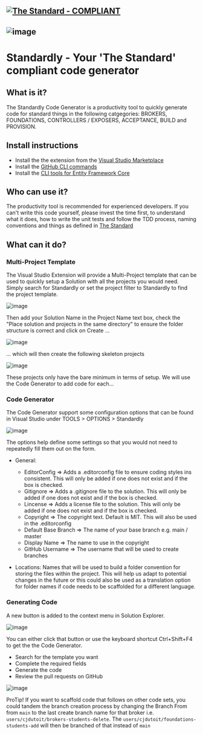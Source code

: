 [![The Standard - COMPLIANT](https://img.shields.io/badge/The_Standard-COMPLIANT-2ea44f)](https://github.com/hassanhabib/The-Standard)
---
![image](https://user-images.githubusercontent.com/797750/176318358-88779384-2628-4b2b-9b88-3099623c26ee.png)
---
# Standardly - Your 'The Standard' compliant code generator

## What is it?
The Standardly Code Generator is a productivity tool to quickly generate code for standard things in the following catgegories: BROKERS, FOUNDATIONS, CONTROLLERS / EXPOSERS, ACCEPTANCE, BUILD and PROVISION.

## Install instructions
- Install the the extension from the [Visual Studio Marketplace](https://marketplace.visualstudio.com/items?itemName=cjdutoit.Standardly)
- Install the [GitHub CLI commands](https://cli.github.com/)
- Install the [CLI tools for Entity Framework Core](https://docs.microsoft.com/en-us/ef/core/cli/dotnet)

## Who can use it?
The productivity tool is recommended for experienced developers.  If you can't write this code yourself, please invest the time first, to understand what it does, how to write the unit tests and follow the TDD process, naming conventions and things as defined in [The Standard](https://github.com/hassanhabib/The-Standard)

## What can it do?

### Multi-Project Template
The Visual Studio Extension will provide a Multi-Project template that can be used to quickly setup a Solution with all the projects you would need.  Simply search for Standardly or set the project filter to Standardly to find the project template.

![image](https://user-images.githubusercontent.com/797750/178697758-eaa57669-2dcf-4e6b-83de-d2b6c5bccf29.png)

Then add your Solution Name in the Project Name text box, check the "Place solution and projects in the same directory" to ensure the folder structure is correct and click on Create ...

![image](https://user-images.githubusercontent.com/797750/178701928-30836481-7d96-4f96-b628-2cd48df4576f.png)

... which will then create the following skeleton projects

![image](https://user-images.githubusercontent.com/797750/178698307-e2570c3e-9cda-4724-b3e6-2bf34be123a2.png)

These projects only have the bare minimum in terms of setup.  We will use the Code Generator to add code for each...


### Code Generator

The Code Generator support some configuration options that can be found in Visual Studio under TOOLS > OPTIONS > Standardly

![image](https://user-images.githubusercontent.com/797750/178706013-89d3364c-57bd-40fe-ae7b-bca5a83fc722.png)

The options help define some settings so that you would not need to repeatedly fill them out on the form.  
- General:  
  - EditorConfig => Adds a .editorconfig file to ensure coding styles ins consistent.  This will only be added if one does not exist and if the box is checked.
  - Gitignore => Adds a .gitignore file to the solution.  This will only be added if one does not exist and if the box is checked.
  - Lincense => Adds a license file to the solution.  This will only be added if one does not exist and if the box is checked.
  - Copyright => The copyright text. Default is MIT.  This will also be used in the .editorconfig
  - Default Base Branch => The name of your base branch e.g. main / master
  - Display Name =>  The name to use in the copyright
  - GitHub Username =>  The username that will be used to create branches
  
- Locations:  Names that will be used to build a folder convention for storing the files within the project.  This will help us adapt to potential changes in the future or this could also be used as a translation option for folder names if code needs to be scaffolded for a different language.

### Generating Code

A new button is added to the context menu in Solution Explorer.

![image](https://user-images.githubusercontent.com/797750/178709225-d1becbbe-87e6-4084-8ab5-a5713bde1dbd.png)

You can either click that button or use the keyboard shortcut Ctrl+Shift+F4 to get the the Code Generator.

- Search for the template you want
- Complete the required fields
- Generate the code
- Review the pull requests on GitHub

![image](https://user-images.githubusercontent.com/797750/178709474-f0f8f7c8-6919-4cc3-b479-64b4b9c2af61.png)

 ProTip! If you want to scaffold code that follows on other code sets, you could tandem the branch creation process by changing the Branch From from `main` to the last create branch name for that broker i.e. `users/cjdutoit/brokers-students-delete`.   The `users/cjdutoit/foundations-students-add` will then be branched of that instead of `main`
